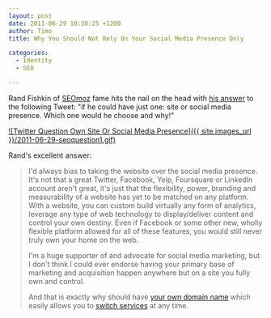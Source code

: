 ```yaml
---
layout: post
date: 2011-06-29 10:30:25 +1200
author: Timo
title: Why You Should Not Rely On Your Social Media Presence Only

categories:
  - Identity
  - SEO

---
```


Rand Fishkin of [SEOmoz](http://seomoz.org/) fame hits the nail on the head with [his answer](http://www.seomoz.org/blog/answers-to-4-excellent-seo-questions) to the following Tweet: "if he could have just one: site or social media presence. Which one would he choose and why!"

[![Twitter Question Own Site Or Social Media Presence]({{ site.images_url }}/2011-06-29-seoquestion1.gif)](https://twitter.com/#!/pedrodias/status/82902994831687680)

Rand's excellent answer:

> I'd always bias to taking the website over the social media presence. It's not that a great Twitter, Facebook, Yelp, Foursquare or LinkedIn account aren't great, it's just that the flexibility, power, branding and measurability of a website has yet to be matched on any platform. With a website, you can custom build virtually any form of analytics, leverage any type of web technology to display/deliver content and control your own destiny. Even if Facebook or some other new, wholly flexible platform allowed for all of these features, you would still never truly own your home on the web.
>
> I'm a huge supporter of and advocate for social media marketing, but I don't think I could ever endorse having your primary base of marketing and acquisition happen anywhere but on a site you fully own and control.
>
> And that is exactly why should have [your own domain name](https://iwantmyname.com) which easily allows you to [switch services](https://iwantmyname.com/services) at any time.

